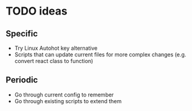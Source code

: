 # TODO ideas

## Specific

- Try Linux Autohot key alternative
- Scripts that can update current files for more complex changes (e.g. convert react class to function)

## Periodic

- Go through current config to remember
- Go through existing scripts to extend them
